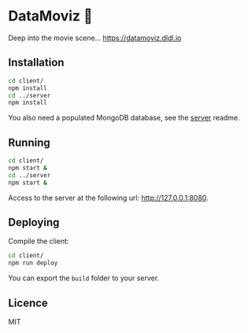 # DataMoviz 🎥

Deep into the movie scene... https://datamoviz.dldl.io

## Installation

```bash
cd client/
npm install
cd ../server
npm install
```

You also need a populated MongoDB database, see the [server](https://github.com/quentinus95/datamoviz/tree/master/server) readme.

## Running

```bash
cd client/
npm start &
cd ../server
npm start &
```

Access to the server at the following url: http://127.0.0.1:8080.

## Deploying

Compile the client:

```bash
cd client/
npm run deploy
```

You can export the `build` folder to your server.

## Licence

MIT
